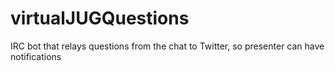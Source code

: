virtualJUGQuestions
===================

IRC bot that relays questions from the chat to Twitter, so presenter can have notifications
